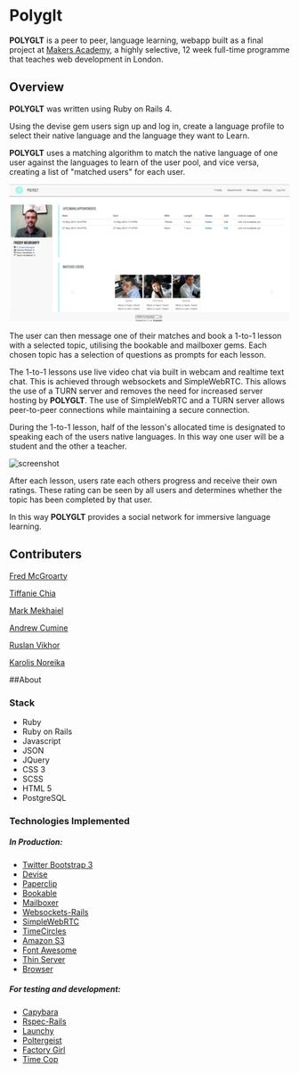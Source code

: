 # Polyglt

**POLYGLT** is a peer to peer, language learning, webapp built as a final project at [Makers Academy](http://www.makersacademy.com), a highly selective, 12 week full-time programme that teaches web development in London.

## Overview

**POLYGLT** was written using Ruby on Rails 4. 

Using the devise gem users sign up and log in, create a language profile to select their native language and the language they want to Learn.

**POLYGLT** uses a matching algorithm to match the native language of one user against the languages to learn of the user pool, and vice versa, creating a list of "matched users" for each user.

![screenshot](app/assets/images/polyglt_screenshot.png)

The user can then message one of their matches and book a 1-to-1 lesson with a selected topic, utilising the bookable and mailboxer gems. Each chosen topic has a selection of questions as prompts for each lesson.

The 1-to-1 lessons use live video chat via built in webcam and realtime text chat. This is achieved through websockets and SimpleWebRTC. This allows the use of a TURN server and removes the need for increased server hosting by **POLYGLT**. The use of SimpleWebRTC and a TURN server allows peer-to-peer connections while maintaining a secure connection.

During the 1-to-1 lesson, half of the lesson's allocated time is designated to speaking each of the users native languages. In this way one user will be a student and the other a teacher. 

![screenshot](app/public/web_rtc.png)

After each lesson, users rate each others progress and receive their own ratings. These rating can be seen by all users and determines whether the topic has been completed by that user.

In this way **POLYGLT** provides a social network for immersive language learning.


## Contributers

[Fred McGroarty](https://github.com/fredmcgroarty)

[Tiffanie Chia](https://github.com/tiffaniechia)

[Mark Mekhaiel](https://github.com/MarkMekhaiel)

[Andrew Cumine](https://github.com/ajcumine)

[Ruslan Vikhor](https://github.com/RuslanVikhor)

[Karolis Noreika](https://github.com/KanoTheDev)

##About

### Stack
* Ruby
* Ruby on Rails
* Javascript
* JSON
* JQuery
* CSS 3
* SCSS
* HTML 5
* PostgreSQL

### Technologies Implemented
##### In Production:

* [Twitter Bootstrap 3](https://github.com/twbs/bootstrap-sass)
* [Devise](https://github.com/plataformatec/devise)
* [Paperclip](https://github.com/thoughtbot/paperclip)
* [Bookable](https://github.com/kunks001/bookable)
* [Mailboxer](https://github.com/mailboxer/mailboxer)
* [Websockets-Rails](https://github.com/websocket-rails/websocket-rails)
* [SimpleWebRTC](http://simplewebrtc.com/)
* [TimeCircles](https://github.com/wimbarelds/TimeCircles)
* [Amazon S3](http://aws.amazon.com/s3/)
* [Font Awesome](http://fortawesome.github.io/Font-Awesome/)
* [Thin Server](https://github.com/macournoyer/thin/)
* [Browser](https://github.com/fnando/browser)


##### For testing and development:

* [Capybara](https://github.com/jnicklas/capybara)
* [Rspec-Rails](https://github.com/rspec/rspec-rails)
* [Launchy](https://github.com/copiousfreetime/launchy)
* [Poltergeist](https://github.com/teampoltergeist/poltergeist)
* [Factory Girl](https://github.com/thoughtbot/factory_girl)
* [Time Cop](https://github.com/travisjeffery/timecop)
